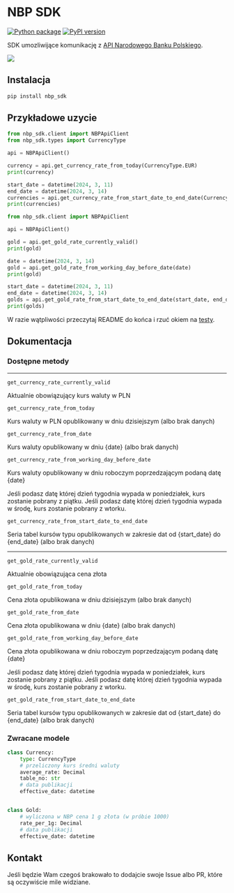 # NBP SDK

[![Python package](https://github.com/lukas346/nbp_sdk/actions/workflows/python-package.yml/badge.svg)](https://github.com/lukas346/nbp_sdk/actions/workflows/python-package.yml)
[![PyPI version](https://badge.fury.io/py/nbp-sdk.svg)](https://badge.fury.io/py/nbp-sdk)

SDK umozliwijące komunikację z [API Narodowego Banku Polskiego](http://api.nbp.pl).

![](https://ocdn.eu/pulscms-transforms/1/vPek9kpTURBXy9iNzhiN2YwZDU3OWZkODhiZjA1ODdiYTE1NDNlYTcxMy5qcGeSlQLNA8AAwsOVAgDNA8DCw94AAaEwAQ)

## Instalacja

```bash
pip install nbp_sdk
```

## Przykładowe uzycie
```python
from nbp_sdk.client import NBPApiClient
from nbp_sdk.types import CurrencyType

api = NBPApiClient() 

currency = api.get_currency_rate_from_today(CurrencyType.EUR)
print(currency)

start_date = datetime(2024, 3, 11)
end_date = datetime(2024, 3, 14) 
currencies = api.get_currency_rate_from_start_date_to_end_date(CurrencyType.EUR, start_date, end_date)
print(currencies)
```

```python
from nbp_sdk.client import NBPApiClient

api = NBPApiClient() 

gold = api.get_gold_rate_currently_valid()
print(gold)

date = datetime(2024, 3, 14)
gold = api.get_gold_rate_from_working_day_before_date(date)
print(gold)

start_date = datetime(2024, 3, 11)
end_date = datetime(2024, 3, 14) 
golds = api.get_gold_rate_from_start_date_to_end_date(start_date, end_date)
print(golds)
```

W razie wątpliwości przeczytaj README do końca i rzuć okiem na [testy](https://github.com/lukas346/nbp_sdk/blob/main/tests/test_client.py).


## Dokumentacja

### Dostępne metody

---

    get_currency_rate_currently_valid

Aktualnie obowiązujący kurs waluty w PLN

    get_currency_rate_from_today

Kurs waluty w PLN opublikowany w dniu dzisiejszym (albo brak danych)

    get_currency_rate_from_date

Kurs waluty opublikowany w dniu {date} (albo brak danych)

    get_currency_rate_from_working_day_before_date

Kurs waluty opublikowany w dniu roboczym poprzedzającym podaną datę {date}

Jeśli podasz datę której dzień tygodnia wypada w poniedziałek, kurs zostanie pobrany z piątku.
Jeśli podasz datę której dzień tygodnia wypada w środę, kurs zostanie pobrany z wtorku.

    get_currency_rate_from_start_date_to_end_date

Seria tabel kursów typu opublikowanych w zakresie dat od {start_date} do {end_date} (albo brak danych)

---

    get_gold_rate_currently_valid

Aktualnie obowiązująca cena złota

    get_gold_rate_from_today

Cena złota opublikowana w dniu dzisiejszym (albo brak danych)

    get_gold_rate_from_date

Cena złota opublikowana w dniu {date} (albo brak danych)

    get_gold_rate_from_working_day_before_date

Cena złota opublikowana w dniu roboczym poprzedzającym podaną datę {date}

Jeśli podasz datę której dzień tygodnia wypada w poniedziałek, kurs zostanie pobrany z piątku.
Jeśli podasz datę której dzień tygodnia wypada w środę, kurs zostanie pobrany z wtorku.

    get_gold_rate_from_start_date_to_end_date
    
Seria tabel kursów typu opublikowanych w zakresie dat od {start_date} do {end_date} (albo brak danych)

### Zwracane modele
```python
class Currency:
    type: CurrencyType
    # przeliczony kurs średni waluty
    average_rate: Decimal
    table_no: str
    # data publikacji
    effective_date: datetime


class Gold:
    # wyliczona w NBP cena 1 g złota (w próbie 1000)
    rate_per_1g: Decimal
    # data publikacji
    effective_date: datetime
```

## Kontakt

Jeśli będzie Wam czegoś brakowało to dodajcie swoje Issue albo PR, które są oczywiście mile widziane.